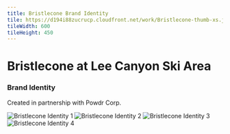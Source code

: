 ```yaml
---
title: Bristlecone Brand Identity
tile: https://d194i88zucrucp.cloudfront.net/work/Bristlecone-thumb-xs.jpg
tileWidth: 600
tileHeight: 450
---
```


# Bristlecone at Lee Canyon Ski Area

### Brand Identity

Created in partnership with Powdr Corp.

![Bristlecone Identity 1](https://d194i88zucrucp.cloudfront.net/work/Bristlecone1-lg.jpg)
![Bristlecone Identity 2](https://d194i88zucrucp.cloudfront.net/work/Bristlecone2-lg.jpg)
![Bristlecone Identity 3](https://d194i88zucrucp.cloudfront.net/work/Bristlecone3-lg.jpg)
![Bristlecone Identity 4](https://d194i88zucrucp.cloudfront.net/work/Bristlecone4-lg.jpg)
